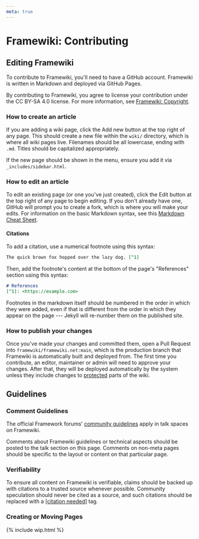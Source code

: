 ```yaml
---
meta: true
---
```

# Framewiki: Contributing
## Editing Framewiki
To contribute to Framewiki, you'll need to have a GitHub account. Framewiki is written in Markdown and deployed via GitHub Pages.

By contributing to Framewiki, you agree to license your contribution under the CC BY-SA 4.0 license. For more information, see [Framewiki: Copyright](/framewiki:copyright).

### How to create an article
If you are adding a wiki page, click the Add new button at the top right of any page. This should create a new file within the `wiki/` directory, which is where all wiki pages live. Filenames should be all lowercase, ending with `.md`. Titles should be capitalized appropriately.

If the new page should be shown in the menu, ensure you add it via `_includes/sidebar.html`.

### How to edit an article
To edit an existing page (or one you've just created), click the Edit button at the top right of any page to begin editing. If you don't already have one, GitHub will prompt you to create a fork, which is where you will make your edits. For information on the basic Markdown syntax, see this [Markdown Cheat Sheet](https://www.markdownguide.org/cheat-sheet/).

#### Citations
To add a citation, use a numerical footnote using this syntax:
```md
The quick brown fox hopped over the lazy dog. [^1]
```
Then, add the footnote's content at the bottom of the page's "References" section using this syntax:
```md
# References
[^1]: <https://example.com>
```

Footnotes in the markdown itself should be numbered in the order in which they were added, even if that is different from the order in which they appear on the page --- Jekyll will re-number them on the published site.

### How to publish your changes
Once you've made your changes and committed them, open a Pull Request into `framewiki/framewiki.net:main`, which is the production branch that Framewiki is automatically built and deployed from. The first time you contribute, an editor, maintainer or admin will need to approve your changes. After that, they will be deployed automatically by the system unless they include changes to [protected](/framewiki:protection) parts of the wiki. 

## Guidelines
### Comment Guidelines
The official Framework forums' [community guidelines](https://community.frame.work/t/community-guidelines/5) apply in talk spaces on Framewiki.

Comments about Framewiki guidelines or technical aspects should be posted to the talk section on this page. Comments on non-meta pages should be specific to the layout or content on that particular page. 

### Verifiability
To ensure all content on Framewiki is verifiable, claims should be backed up with citations to a trusted source whenever possible. Community speculation should never be cited as a source, and such citations should be replaced with a [[citation needed]](/framewiki:citation-needed) tag.

### Creating or Moving Pages
{% include wip.html %}
